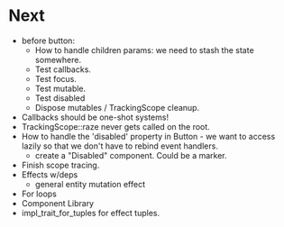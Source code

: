 # Next

- before button:
  - How to handle children params: we need to stash the state somewhere.
  - Test callbacks.
  - Test focus.
  - Test mutable.
  - Test disabled
  - Dispose mutables / TrackingScope cleanup.
- Callbacks should be one-shot systems!
- TrackingScope::raze never gets called on the root.
- How to handle the 'disabled' property in Button - we want to access lazily so that we don't have
  to rebind event handlers.
  - create a "Disabled" component. Could be a marker.
- Finish scope tracing.
- Effects w/deps
  - general entity mutation effect
- For loops
- Component Library
- impl_trait_for_tuples for effect tuples.
